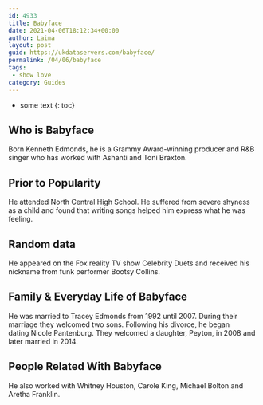```yaml
---
id: 4933
title: Babyface
date: 2021-04-06T18:12:34+00:00
author: Laima
layout: post
guid: https://ukdataservers.com/babyface/
permalink: /04/06/babyface
tags:
 - show love
category: Guides
---
```


* some text
{: toc}


## Who is Babyface
                  
                  
                  
Born Kenneth Edmonds, he is a Grammy Award-winning producer and R&B singer who has worked with Ashanti and Toni Braxton.
                  
              
            
              
            
                
                
                
## Prior to Popularity
                  
                  
                  
He attended North Central High School. He suffered from severe shyness as a child and found that writing songs helped him express what he was feeling.
                  
              
            
              
            
                
                
                
## Random data
                  
                  
                  
He appeared on the Fox reality TV show Celebrity Duets and received his nickname from funk performer Bootsy Collins.
                  
              
            
              
            
                
                
                
## Family & Everyday Life of Babyface
                  
                  
                  
He was married to Tracey Edmonds from 1992 until 2007. During their marriage they welcomed two sons. Following his divorce, he began dating Nicole Pantenburg. They welcomed a daughter, Peyton, in 2008 and later married in 2014.
                  
              
            
              
            
                
                
                
## People Related With Babyface
                  
                  
                  
He also worked with Whitney Houston, Carole King, Michael Bolton and Aretha Franklin.
                  
              
            
              
            
                
              
            
              
              
            
            
              
            
          
          
          